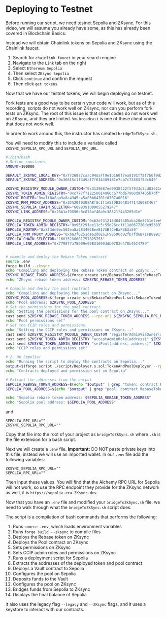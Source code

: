 # Deploying to Testnet

Before running our script, we need testnet Sepolia and ZKsync. For this video, we will assume you already have some, as this has already been covered in Blockchain Basics.

Instead we will obtain Chainlink tokens on Sepolia and ZKsync using the Chainlink faucet.

1. Search for `chainlink faucet` in your search engine
2. Navigate to the `Link` tab on the right
3. Select `Ethereum Sepolia`
4. Then select `ZKsync Sepolia`
5. Click `continue` and confirm the request
6. Then click `get tokens`.

Now that we have our testnet tokens, we will begin deploying on testnet.

Fork tests are a good way to be certain your code will work, but as of this recording, scripts do not work well on ZKsync, nor can you perform fork tests on ZKsync. The root of this issue is that cheat codes do not work well on ZKsync, and they are limited. `Vm.broadcast` is one of these cheat codes that does not work well.

In order to work around this, the instructor has created `bridgeToZkSync.sh`.

You will need to modify this to include a variable called `ZKSYNC_SEPOLIA_RPC_URL` and `SEPOLIA_RPC_URL`.

```bash
#!/bin/bash
# Define constants
AMOUNT=100000

DEFAULT_ZKSYNC_LOCAL_KEY="0x7726827caac94da7f9e1b160f7ea8191f72f7b6f9d2a97f992c38edeab02d4118"
DEFAULT_ZKSYNC_ADDRESS="0x36615c1f349af7f634489181e7ca7c72883f5dc049"

ZKSYNC_REGISTRY_MODULE_OWNER_CUSTOM="0x3139687ee9938422f57933c3cd83e21ee43c400f"
ZKSYNC_TOKEN_ADMIN_REGISTRY="0xc777f712258014866c677bd67900d07405b7df"
ZKSYNC_ROUTER="0xa1f8a8aa9a8c4945c45a03b64701f0707a0016"
ZKSYNC_RMM_PROXY_ADDRESS="0x3DA20f0308A8f8c1f1A5fDB3648147143608C467"
ZKSYNC_SEPOLIA_CHAIN_SELECTOR="6898391089055279247"
ZKSYNC_LINK_ADDRESS="0x23A1afD896c8c876af46a0c38521f443265d1e"

SEPOLIA_REGISTRY_MODULE_OWNER_CUSTOM="0x62e731218d047305aba28e3751e7ee9e5520790"
SEPOLIA_TOKEN_ADMIN_REGISTRY="0x95f29fee11c5c55d26ccff11d067720de953837882"
SEPOLIA_ROUTER="0x8f3de0ec502ea8a2834028eeB17ABfCeBaF363a59"
SEPOLIA_RMM_PROXY_ADDRESS="0xba3f6251de62d6E61F98590c82fD7fd6B71FB8991"
SEPOLIA_CHAIN_SELECTOR="16015286601757825753"
SEPOLIA_LINK_ADDRESS="0x779877a78009e60831690ddb0783e478b4624789"


# compile and deploy the Rebase Token contract
source .env
forge build --zksync
echo "Compiling and deploying the Rebase Token contract on ZKsync..."
ZKSYNC_REBASE_TOKEN_ADDRESS=$(forge create src/RebaseToken.sol:RebaseToken --rpc-url ${ZKSYNC_SEPOLIA_RPC_URL} --account updraft --legacy --ZKsync | awk '/Deployed to:/{print $3}')
echo "ZKsync rebase token address: $ZKSYNC_REBASE_TOKEN_ADDRESS"

# Compile and deploy the pool contract
echo "Compiling and deploying the pool contract on ZKsync..."
ZKSYNC_POOL_ADDRESS=$(forge create src/RebaseTokenPool.sol:RebaseTokenPool --rpc-url ${ZKSYNC_SEPOLIA_RPC_URL} --account updraft --legacy --ZKsync | awk '/Pool address:/{print $3}')
echo "Pool address: $ZKSYNC_POOL_ADDRESS"
# Set the permissions for the pool contract
echo "Setting the permissions for the pool contract on ZKsync..."
cast send $ZKSYNC_REBASE_TOKEN_ADDRESS --rpc-url ${ZKSYNC_SEPOLIA_RPC_URL} --account updraft "grantMintAndBurnRole(address)" $ZKSYNC_POOL_ADDRESS
echo "Pool permissions set"
# Set the CCIP roles and permissions
echo "Setting the CCIP roles and permissions on ZKsync..."
cast send $ZKSYNC_REGISTRY_MODULE_OWNER_CUSTOM "registerAdminViaOwner(address)" $ZKSYNC_TOKEN_ADMIN_REGISTRY
cast send $ZKSYNC_TOKEN_ADMIN_REGISTRY "acceptAdminRole(address)" $ZKSYNC_REBASE_TOKEN_ADDRESS
cast send $ZKSYNC_TOKEN_ADMIN_REGISTRY "setPool(address, address)" $ZKSYNC_POOL_ADDRESS
echo "CCIP roles and permissions set"

# 2. On Sepolia!
echo "Running the script to deploy the contracts on Sepolia..."
output=$(forge script ./script/Deployer.s.sol:TokenAndPoolDeployer --rpc-url ${SEPOLIA_RPC_URL} --account updraft --broadcast)
echo "Contracts deployed and permission set on Sepolia"

# Extract the addresses from the output
SEPOLIA_REBASE_TOKEN_ADDRESS=$(echo "$output" | grep "token: contract RebaseToken" | awk '{print $4}')
SEPOLIA_POOL_ADDRESS=$(echo "$output" | grep "pool: contract RebaseTokenPool" | awk '{print $4}')

echo "Sepolia rebase token address: $SEPOLIA_REBASE_TOKEN_ADDRESS"
echo "Sepolia pool address: $SEPOLIA_POOL_ADDRESS"
```

and

```
SEPOLIA_RPC_URL=""
ZKSYNC_SEPOLIA_RPC_URL=""
```

Copy that file into the root of your project as `bridgeToZkSync.sh` where `.sh` is the file extension for a bash script.

Next we will create a `.env` file. **Important:** DO NOT paste private keys into this file, instead we will use an imported wallet. In our `.env` file add the following variables:

```
ZKSYNC_SEPOLIA_RPC_URL=""
SEPOLIA_RPC_URL=""
```

Then input these values. You will find that the Alchemy RPC URL for Sepolia will not work, so use the RPC endpoint they provide for the ZKsync network as well, it is `https://sepolia.era.ZKsync.dev`.

Now that you have an `.env` file and modified your `bridgeToZkSync.sh` file, we need to walk through what the `bridgeToZkSync.sh` script does.

The script is a compilation of bash commands that performs the following:

1. Runs `source .env`, which loads environment variables
2. Runs `forge build --zksync` to compile files
3. Deploys the Rebase token on ZKsync
4. Deploys the Pool contract on ZKsync
5. Sets permissions on ZKsync
6. Sets CCIP admin roles and permissions on ZKsync
7. Runs a deployment script for Sepolia
8. Extracts the addresses of the deployed token and pool contract
9. Deploys a Vault contract to Sepolia
10. Configures the pool on Sepolia
11. Deposits funds to the Vault
12. Configures the pool on ZKsync
13. Bridges funds from Sepolia to ZKsync
14. Displays the final balance of Sepolia

It also uses the legacy flag `--legacy` and `--ZKsync` flags, and it uses a keystore to interact with our contracts.
